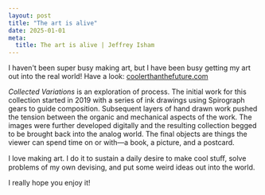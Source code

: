 ```yaml
---
layout: post
title: "The art is alive"
date: 2025-01-01
meta:
  title: The art is alive | Jeffrey Isham
---
```


<p>I haven't been super busy making art, but I have been busy getting my art out into the real world! Have a look: <a href="https://www.coolerthanthefuture.com">coolerthanthefuture.com</a></p>
<p><em>Collected Variations</em> is an exploration of process. The initial work for this collection started in 2019 with a series of ink drawings using Spirograph gears to guide composition. Subsequent layers of hand drawn work pushed the tension between the organic and mechanical aspects of the work. The images were further developed digitally and the resulting collection begged to be brought back into the analog world. The final objects are things the viewer can spend time on or with—a book, a picture, and a postcard.</p>
<p>I love making art. I do it to sustain a daily desire to make cool stuﬀ, solve problems of my own devising, and put some weird ideas out into the world.</p>
<p>I really hope you enjoy it!</p>
